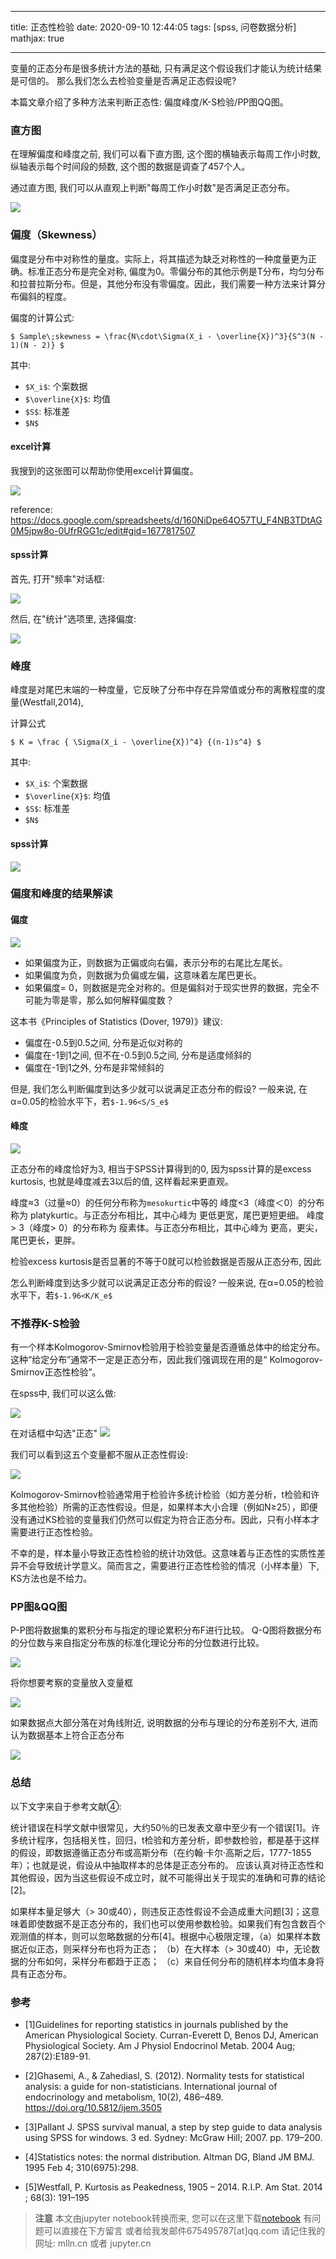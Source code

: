 
---

title: 正态性检验
date: 2020-09-10 12:44:05
tags: [spss, 问卷数据分析]
mathjax: true

---

变量的正态分布是很多统计方法的基础, 只有满足这个假设我们才能认为统计结果是可信的。 那么我们怎么去检验变量是否满足正态假设呢?

本篇文章介绍了多种方法来判断正态性: 偏度峰度/K-S检验/PP图QQ图。

<!--more-->
<!-- toc -->

### 直方图

在理解偏度和峰度之前, 我们可以看下直方图, 这个图的横轴表示每周工作小时数, 纵轴表示每个时间段的频数, 这个图的数据是调查了457个人。

通过直方图, 我们可以从直观上判断"每周工作小时数"是否满足正态分布。

<img src="imgs/04-01-histgram.png">

### 偏度（Skewness）

偏度是分布中对称性的量度。实际上，将其描述为缺乏对称性的一种度量更为正确。标准正态分布是完全对称, 偏度为0。零偏分布的其他示例是T分布，均匀分布和拉普拉斯分布。但是，其他分布没有零偏度。因此，我们需要一种方法来计算分布偏斜的程度。

偏度的计算公式:

`$
Sample\;skewness = \frac{N\cdot\Sigma(X_i - \overline{X})^3}{S^3(N - 1)(N - 2)}
$`

其中:

- `$X_i$`: 个案数据
- `$\overline{X}$`: 均值
- `$S$`: 标准差
- `$N$`

#### excel计算

我搜到的这张图可以帮助你使用excel计算偏度。

<img src="imgs/04-02-excel-skewness.png">

reference: https://docs.google.com/spreadsheets/d/160NiDpe64O57TU_F4NB3TDtAG0M5jpw8o-0UfrRGG1c/edit#gid=1677817507

#### spss计算

首先, 打开"频率"对话框:

<img src="imgs/04-03-spss.png">

然后, 在"统计"选项里, 选择偏度:

<img src="imgs/04-04-spss.png">

### 峰度

峰度是对尾巴末端的一种度量，它反映了分布中存在异常值或分布的离散程度的度量(Westfall,2014), 

计算公式

`$
K = \frac { \Sigma(X_i - \overline{X})^4} {(n-1)s^4}
$`

其中:

- `$X_i$`: 个案数据
- `$\overline{X}$`: 均值
- `$S$`: 标准差
- `$N$`

#### spss计算

<img src="imgs/04-05-spss.png">

### 偏度和峰度的结果解读

#### 偏度

<img src="imgs/04-06-skewness-result.png">


- 如果偏度为正，则数据为正偏或向右偏，表示分布的右尾比左尾长。
- 如果偏度为负，则数据为负偏或左偏，这意味着左尾巴更长。
- 如果偏度= 0，则数据是完全对称的。但是偏斜对于现实世界的数据，完全不可能为零是零，那么如何解释偏度数？

这本书《Principles of Statistics (Dover, 1979)》建议:

- 偏度在-0.5到0.5之间, 分布是近似对称的
- 偏度在-1到1之间, 但不在-0.5到0.5之间, 分布是适度倾斜的
- 偏度在-1到1之外, 分布是非常倾斜的

但是, 我们怎么判断偏度到达多少就可以说满足正态分布的假设? 一般来说, 在α=0.05的检验水平下，若`$-1.96<S/S_e$`

#### 峰度

<img src="imgs/04-08-kurtosis-result.png">

正态分布的峰度恰好为3, 相当于SPSS计算得到的0, 因为spss计算的是excess kurtosis, 也就是峰度减去3以后的值, 这样看起来更直观。

峰度≈3（过量≈0）的任何分布称为`mesokurtic`中等的
峰度<3（峰度＜0）的分布称为
platykurtic。与正态分布相比，其中心峰为
更低更宽，尾巴更短更细。
峰度> 3（峰度> 0）的分布称为
瘦素体。与正态分布相比，其中心峰为
更高，更尖，尾巴更长，更胖。

检验excess kurtosis是否显著的不等于0就可以检验数据是否服从正态分布, 因此

怎么判断峰度到达多少就可以说满足正态分布的假设? 一般来说, 在α=0.05的检验水平下，若`$-1.96<K/K_e$`

### 不推荐K-S检验

有一个样本Kolmogorov-Smirnov检验用于检验变量是否遵循总体中的给定分布。这种“给定分布”通常不一定是正态分布，因此我们强调现在用的是“ Kolmogorov-Smirnov正态性检验”。

在spss中, 我们可以这么做:

<img src="imgs/04-10-ks-result.png">

在对话框中勾选"正态"
<img src="imgs/04-11-ks.png">

我们可以看到这五个变量都不服从正态性假设:

<img src="imgs/04-12-ks-results.png">

Kolmogorov-Smirnov检验通常用于检验许多统计检验（如方差分析，t检验和许多其他检验）所需的正态性假设。但是，如果样本大小合理（例如N≥25），即便没有通过KS检验的变量我们仍然可以假定为符合正态分布。因此，只有小样本才需要进行正态性检验。

不幸的是，样本量小导致正态性检验的统计功效低。这意味着与正态性的实质性差异不会导致统计学意义。简而言之，需要进行正态性检验的情况（小样本量）下, KS方法也是不给力。

### PP图&QQ图

P-P图将数据集的累积分布与指定的理论累积分布F进行比较。 Q-Q图将数据分布的分位数与来自指定分布族的标准化理论分布的分位数进行比较。 

<img src="imgs/04-13.png">

将你想要考察的变量放入变量框

<img src="imgs/04-13.5.png">

如果数据点大部分落在对角线附近, 说明数据的分布与理论的分布差别不大, 进而认为数据基本上符合正态分布

<img src="imgs/04-14.png">

### 总结

以下文字来自于参考文献④:

统计错误在科学文献中很常见，大约50％的已发表文章中至少有一个错误[1]。许多统计程序，包括相关性，回归，t检验和方差分析，即参数检验，都是基于这样的假设，即数据遵循正态分布或高斯分布（在约翰·卡尔·高斯之后，1777-1855年）；也就是说，假设从中抽取样本的总体是正态分布的。 应该认真对待正态性和其他假设，因为当这些假设不成立时，就不可能得出关于现实的准确和可靠的结论[2]。

如果样本量足够大（> 30或40），则违反正态性假设不会造成重大问题[3]；这意味着即使数据不是正态分布的，我们也可以使用参数检验。如果我们有包含数百个观测值的样本，则可以忽略数据的分布[4]。根据中心极限定理，（a）如果样本数据近似正态，则采样分布也将为正态； （b）在大样本（> 30或40）中，无论数据的分布如何，采样分布都趋于正态； （c）来自任何分布的随机样本均值本身将具有正态分布。

### 参考

- [1]Guidelines for reporting statistics in journals published by the American Physiological Society.
Curran-Everett D, Benos DJ, American Physiological Society.
Am J Physiol Endocrinol Metab. 2004 Aug; 287(2):E189-91.

- [2]Ghasemi, A., & Zahediasl, S. (2012). Normality tests for statistical analysis: a guide for non-statisticians. International journal of endocrinology and metabolism, 10(2), 486–489. https://doi.org/10.5812/ijem.3505

- [3]Pallant J. SPSS survival manual, a step by step guide to data analysis using SPSS for windows. 3 ed. Sydney: McGraw Hill; 2007. pp. 179–200.

- [4]Statistics notes: the normal distribution.
Altman DG, Bland JM
BMJ. 1995 Feb 4; 310(6975):298.

- [5]Westfall, P. Kurtosis as Peakedness, 1905 – 2014. R.I.P. Am Stat. 2014 ; 68(3): 191–195


> **注意**
> 本文由jupyter notebook转换而来, 您可以在这里下载[notebook](03-正态性检验.ipynb)
> 有问题可以直接在下方留言
> 或者给我发邮件675495787[at]qq.com
> 请记住我的网址: mlln.cn 或者 jupyter.cn
